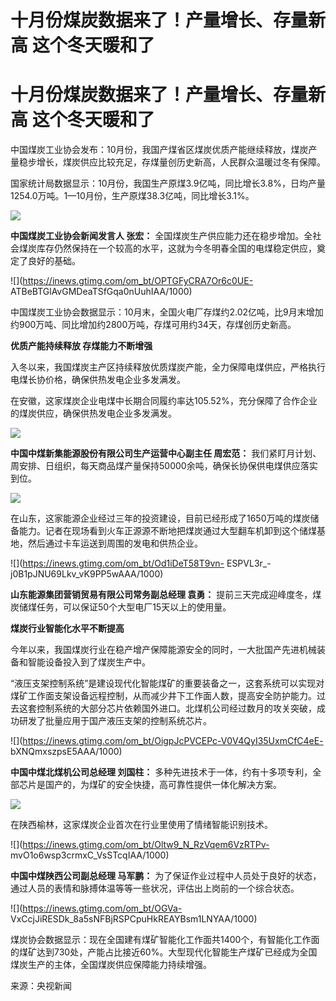 # 十月份煤炭数据来了！产量增长、存量新高 这个冬天暖和了

# 十月份煤炭数据来了！产量增长、存量新高 这个冬天暖和了

中国煤炭工业协会发布：10月份，我国产煤省区煤炭优质产能继续释放，煤炭产量稳步增长，煤炭供应比较充足，存煤量创历史新高，人民群众温暖过冬有保障。

国家统计局数据显示：10月份，我国生产原煤3.9亿吨，同比增长3.8%，日均产量1254.0万吨。1—10月份，生产原煤38.3亿吨，同比增长3.1%。

![](https://inews.gtimg.com/om_bt/Og8gUjBijAvBLPAU3fb7KO8Of7RnrNfYDDMrHwyfHmLyYAA/1000)

**中国煤炭工业协会新闻发言人 张宏：**
全国煤炭生产供应能力还在稳步增加。全社会煤炭库存仍然保持在一个较高的水平，这就为今冬明春全国的电煤稳定供应，奠定了良好的基础。

![](https://inews.gtimg.com/om_bt/OPTGFyCRA7Or6c0UE-
ATBeBTGlAvGMDeaTSfGqa0nUuhIAA/1000)

中国煤炭工业协会数据显示：10月末，全国火电厂存煤约2.02亿吨，比9月末增加约900万吨、同比增加约2800万吨，存煤可用约34天，存煤创历史新高。

**优质产能持续释放 存煤能力不断增强**

入冬以来，我国煤炭主产区持续释放优质煤炭产能，全力保障电煤供应，严格执行电煤长协价格，确保供热发电企业多发满发。

在安徽，这家煤炭企业电煤中长期合同履约率达105.52%，充分保障了合作企业的煤炭供应，确保供热发电企业多发满发。

![](https://inews.gtimg.com/om_bt/OhClxfogbbxqvWMmD4TKypH8EMc1nXDuqfe4kKO3DYlsAAA/1000)

**中国中煤新集能源股份有限公司生产运营中心副主任 周宏范：**
我们紧盯月计划、周安排、日组织，每天商品煤产量保持50000余吨，确保长协保供电煤供应落实到位。

![](https://inews.gtimg.com/om_bt/OXCdqd5AjfmUn6VbHtRf13vSQTCP8etid5O3QyOTvG7mcAA/1000)

在山东，这家能源企业经过三年的投资建设，目前已经形成了1650万吨的煤炭储备能力。记者在现场看到火车正源源不断地把煤炭通过大型翻车机卸到这个储煤基地，然后通过卡车运送到周围的发电和供热企业。

![](https://inews.gtimg.com/om_bt/Od1iDeT58T9vn-
ESPVL3r_-j0B1pJNU69Lkv_vK9PP5wAAA/1000)

**山东能源集团营销贸易有限公司常务副总经理 袁勇：** 提前三天完成迎峰度冬，煤炭储煤任务，可以保证50个大型电厂15天以上的使用量。

**煤炭行业智能化水平不断提高**

今年以来，我国煤炭行业在稳产增产保障能源安全的同时，一大批国产先进机械装备和智能设备投入到了煤炭生产中。

“液压支架控制系统”是建设现代化智能煤矿的重要装备之一，这套系统可以实现对煤矿工作面支架设备远程控制，从而减少井下工作面人数，提高安全防护能力。过去这套控制系统的大部分芯片依赖国外进口。北煤机公司经过数月的攻关突破，成功研发了批量应用于国产液压支架的控制系统芯片。

![](https://inews.gtimg.com/om_bt/OigpJcPVCEPc-V0V4QyI35UxmCfC4eE-
bXNQmxszpsE5AAA/1000)

**中国中煤北煤机公司总经理 刘国柱：** 多种先进技术于一体，约有十多项专利，全部芯片是国产的，为煤矿的安全快捷，高可靠性提供一体化解决方案。

![](https://inews.gtimg.com/om_bt/OwBhP9-S4EOzr-7b3MFSlvQ7pEUmMi451QNuxfBYErxxcAA/1000)

在陕西榆林，这家煤炭企业首次在行业里使用了情绪智能识别技术。

![](https://inews.gtimg.com/om_bt/Oltw9_N_RzVqem6VzRTPv-
mvO1o6wsp3crmxC_VsSTcqIAA/1000)

**中国中煤陕西公司副总经理 马军鹏：** 为了保证作业过程中人员处于良好的状态，通过人员的表情和脉搏体温等等一些状况，评估出上岗前的一个综合状态。

![](https://inews.gtimg.com/om_bt/OGVa-
VxCcjJiRESDk_8a5sNFBjRSPCpuHkREAYBsm1LNYAA/1000)

煤炭协会数据显示：现在全国建有煤矿智能化工作面共1400个，有智能化工作面的煤矿达到730处，产能占比接近60%。大型现代化智能生产煤矿已经成为全国煤炭生产的主体，全国煤炭供应保障能力持续增强。

来源：央视新闻

